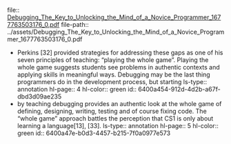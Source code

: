 file:: [Debugging_The_Key_to_Unlocking_the_Mind_of_a_Novice_Programmer_1677763503176_0.pdf](../assets/Debugging_The_Key_to_Unlocking_the_Mind_of_a_Novice_Programmer_1677763503176_0.pdf)
file-path:: ../assets/Debugging_The_Key_to_Unlocking_the_Mind_of_a_Novice_Programmer_1677763503176_0.pdf

- Perkins [32] provided strategies for addressing these gaps as one of his seven principles of teaching: “playing the whole game”. Playing the whole game suggests students see problems in authentic contexts and applying skills in meaningful ways. Debugging may be the last thing programmers do in the development process, but starting
  ls-type:: annotation
  hl-page:: 4
  hl-color:: green
  id:: 6400a454-912d-4d2b-a67f-dbd3d09ae235
- by teaching debugging provides an authentic look at the whole game of defining, designing, writing, testing and of course fixing code. The “whole game” approach battles the perception that CS1 is only about learning a language[13], [33].
  ls-type:: annotation
  hl-page:: 5
  hl-color:: green
  id:: 6400a47e-b0d3-4457-b215-7f0a0977e573